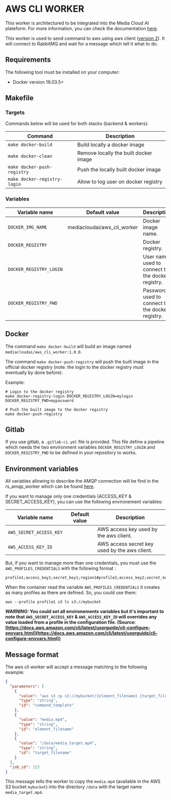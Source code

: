 # AWS CLI WORKER

This worker is architectured to be integrated into the Media Cloud AI plateform. For more information, you can check the documentation <a href="https://media-cloud.ai/" target="_blank">here</a>.

This worker is used to send command to aws using aws client (<a href="https://docs.aws.amazon.com/cli/latest/userguide/cli-chap-using.html" target="_blank">version 2</a>).
It will connect to RabbitMQ and wait for a message which tell it what to do.

## Requirements

The following tool must be installed on your computer:

* Docker version 19.03.5+

## Makefile 

### Targets

Commands below will be used for both stacks (backend & workers):

| Command                      | Description                                              |
|------------------------------|----------------------------------------------------------|
| `make docker-build`          | Build locally a docker image                             |
| `make docker-clean`          | Remove locally the built docker image                    |
| `make docker-push-registry`  | Push the locally built docker image                      |
| `make docker-registry-login` | Allow to log user on docker registry                     |

### Variables

| Variable name           | Default value               | Description                                                  |
|-------------------------|-----------------------------|--------------------------------------------------------------|
| `DOCKER_IMG_NAME`       | mediacloudai/aws_cli_worker | Docker image name.                                           |
| `DOCKER_REGISTRY`       |                             | Docker registry.                                             |
| `DOCKER_REGISTRY_LOGIN` |                             | User name used to connect to the docker registry.            |
| `DOCKER_REGISTRY_PWD`   |                             | Password used to connect to the docker registry.             |

## Docker

The command `make docker-build` will build an image named `mediacloudai/aws_cli_worker:1.0.0`.

The command `make docker-push-registry` will push the built image in the official docker registry (note: the login to the docker registry must eventually by done before).


Example:
```
# Login to the docker registry
make docker-registry-login DOCKER_REGISTRY_LOGIN=mylogin DOCKER_REGISTRY_PWD=mypassword

# Push the built image to the docker registry
make docker-push-registry
```

## Gitlab

If you use gitlab, a `.gitlab-ci.yml` file is provided. This file define a pipeline which needs the two environment variables `DOCKER_REGISTRY_LOGIN` and `DOCKER_REGISTRY_PWD` to be defined in your repository to works.

## Environment variables

All variables allowing to describe the AMQP connection will be find in the rs_amqp_worker which can be found <a href="https://github.com/media-cloud-ai/rs_amqp_worker" target="_blank">here</a>.

If you want to manage only one credentials (ACCESS_KEY & SECRET_ACCESS_KEY), you can use the following environement variables:

| Variable name           | Default value              | Description                                   |
|-------------------------|----------------------------|-----------------------------------------------|
| `AWS_SECRET_ACCESS_KEY` |                            | AWS access key used by the aws client.        |
| `AWS_ACCESS_KEY_ID`     |                            | AWS access secret key used by the aws client. |

But, if you want to manage more than one credentials, you must use the `AWS_PROFILES_CREDENTIALS` with the following format :

```
profile1;access_key1;secret_key1;region1#profile2;access_key2;secret_key2;region2#...
```

When the container read the variable `AWS_PROFILES_CREDENTIALS` it creates as many profiles as there are defined. So, you could use them:

```
aws --profile profile1 s3 ls s3://mybucket
```

**_WARNING:_ You could set all environements variables but it's important to note that `AWS_SECRET_ACCESS_KEY` & `AWS_ACCESS_KEY_ID` will overrides any value loaded from a profile in the configuration file. (Source: [https://docs.aws.amazon.com/cli/latest/userguide/cli-configure-envvars.html](https://docs.aws.amazon.com/cli/latest/userguide/cli-configure-envvars.html))**

## Message format

The aws cli worker will accept a message matching to the following example:

```json
{
  "parameters": [
    {
      "value": "aws s3 cp s3://mybucket/{element_filename} {target_filename}",
      "type": "string",
      "id": "command_template"
    },
    {
      "value": "media.mp4",
      "type": "string",
      "id": "element_filename"
    },
    {
      "value": "/data/media_target.mp4",
      "type": "string",
      "id": "target_filename"
    }
  ],
  "job_id": 123
}
```

This message tells the worker to copy the `media.mp4` (available in the AWS S3 bucket `mybucket`) into the directory `/data` with the target name `media_target.mp4`.